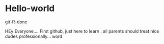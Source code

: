 # Hello-world
git-R-done


HEy Everyone.... First github, just here to learn . all parents should treat nice dudes professionally... word
